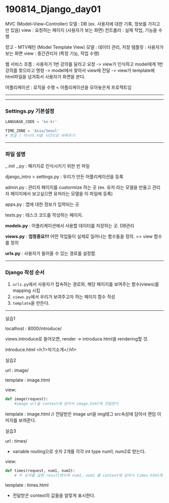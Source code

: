 # 190814_Django_day01

MVC (Model–View–Controller)
모델 : DB (ex. 사용자에 대한 기록, 정보를 가지고만 있음)
view : 요청하는 페이지 (사용자가 보는 화면)
컨트롤러 : 실제 작업, 기능을 수행

쟝고 - MTV패턴 (Model Template View)
모델 : 데이터 관리, 저장
템플릿 : 사용자가 보는 화면
view : 중간관리자 (특정 기능, 작업 수행)

웹 서비스 흐름
: 사용자가 1번 강의를 달라고 요청 -> view가 인식하고 model에게 1번 강의를 찾으라고 명령 -> model에서 찾아서 view에 전달 -> view가 template에 html파일을 넘겨줘서 사용자가 화면을 본다.

어플리케이션 : 로직을 수행  <  어플리케이션을 모아놓은게 프로젝트임

--------------

-------------------

### Settings.py 기본설정

```python
LANGUAGE_CODE = 'ko-kr'

TIME_ZONE = 'Asia/Seoul'
# 한글 / 아시아.서울 시간으로 바꿔주기
```



----------------------

### 파일 설명

_ _init_ _.py : 패키지로 인식시키기 위한 빈 파일

django_intro > settings.py : 우리가 만든 어플리케이션을 등록

admin.py : 관리자 페이지를 custormize 하는 곳 (ex. 유저 라는 모델을 만들고  관리자 페이지에서 보고싶으면 유저라는 모델을 이 파일에 등록)

apps.py : 앱에 대한 정보가 입력되는 곳

tests.py : 테스크 코드를 작성하는 페이지.

**models.py** : 어플리케이션에서 사용할 데이터를 저장하는 곳. DB관리

**views.py** : **엄청중요!!!** 어떤 작업들이 실제로 일어나는 함수들을 정의. == view 함수를 정의

**urls.py** : 사용자가 들어올 수 있는 경로를 설정함.

-----------------

### Django 작성 순서

1. `urls.py`에서 사용자가 접속하는 경로와, 해당 페이지를 보여주는 함수(views)를 mapping 시킴
2. `views.py`에서 우리가 보여주고자 하는 페이지 함수 작성
3. `template`을 만든다.

---------------

실습1

localhost : 8000/introduce/

views.introduce로 들어오면, render -> introduce.html을 rendering할 것.

introduce.html
<h.1>자기소개</.h1>

실습2

url : image/

template : image.html

view:

```python
def image(request):
    #image url을 context에 담아서 image.html에 전달한다
```

template : image.html // 전달받은 image url을 img태그 src속성에 담아서 랜덤 이미지를 보여준다.

실습3

url : times/

- variable routing으로 숫자 2개를 각각 int type num1, num2로 받는다.

view:

```python
def times(request, num1, num2):
    # 두 숫자를 곱한 result변수와 num1, num2 를 context에 담아서 times.html에 전달한다.
```

template : times.html

- 전달받은 context의 값들을 알맞게 표시한다.







